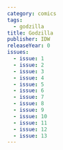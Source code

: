 ```yaml
---
category: comics
tags:
  - godzilla
title: Godzilla
publisher: IDW
releaseYear: 0
issues:
  - issue: 1
  - issue: 2
  - issue: 3
  - issue: 4
  - issue: 5
  - issue: 6
  - issue: 7
  - issue: 8
  - issue: 9
  - issue: 10
  - issue: 11
  - issue: 12
  - issue: 13
---
```


